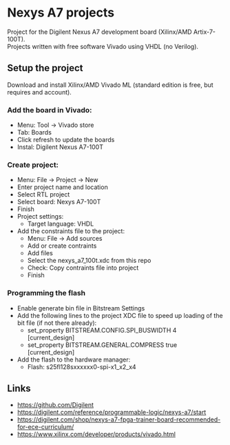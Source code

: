 # Nexys A7 projects

Project for the Digilent Nexus A7 development board (Xilinx/AMD Artix-7-100T).\
Projects written with free software Vivado using VHDL (no Verilog).

## Setup the project

Download and install Xilinx/AMD Vivado ML (standard edition is free, but requires and account).

### Add the board in Vivado:

* Menu: Tool -> Vivado store
* Tab: Boards
* Click refresh to update the boards
* Instal: Digilent Nexus A7-100T

### Create project:

* Menu: File -> Project -> New
* Enter project name and location
* Select RTL project
* Select board: Nexys A7-100T
* Finish
* Project settings:
  * Target language: VHDL
* Add the constraints file to the project:
  * Menu: File -> Add sources
  * Add or create contraints
  * Add files
  * Select the nexys_a7_100t.xdc from this repo
  * Check: Copy contraints file into project
  * Finish

### Programming the flash

* Enable generate bin file in Bitstream Settings
* Add the following lines to the project XDC file to speed up loading of the bit file (if not there already):
  * set_property BITSTREAM.CONFIG.SPI_BUSWIDTH 4 [current_design]
  * set_property BITSTREAM.GENERAL.COMPRESS true [current_design]
* Add the flash to the hardware manager:
  * Flash: s25fl128sxxxxxx0-spi-x1_x2_x4

## Links

* https://github.com/Digilent
* https://digilent.com/reference/programmable-logic/nexys-a7/start
* https://digilent.com/shop/nexys-a7-fpga-trainer-board-recommended-for-ece-curriculum/
* https://www.xilinx.com/developer/products/vivado.html
